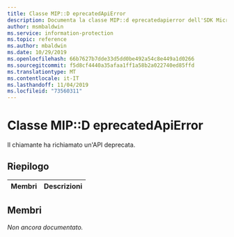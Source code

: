 ```yaml
---
title: Classe MIP::D eprecatedApiError
description: Documenta la classe MIP::d eprecatedapierror dell'SDK Microsoft Information Protection (MIP).
author: msmbaldwin
ms.service: information-protection
ms.topic: reference
ms.author: mbaldwin
ms.date: 10/29/2019
ms.openlocfilehash: 66b7627b7dde33d5dd0be492a54c8e449a1d0266
ms.sourcegitcommit: f5d8cf4440a35afaa1ff1a58b2a022740ed85ffd
ms.translationtype: MT
ms.contentlocale: it-IT
ms.lasthandoff: 11/04/2019
ms.locfileid: "73560311"
---
```

# <a name="class-mipdeprecatedapierror"></a>Classe MIP::D eprecatedApiError 
Il chiamante ha richiamato un'API deprecata.
  
## <a name="summary"></a>Riepilogo
 Membri                        | Descrizioni                                
--------------------------------|---------------------------------------------
  
## <a name="members"></a>Membri
_Non ancora documentato._
